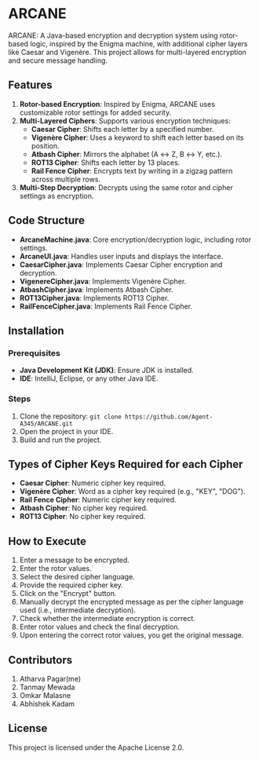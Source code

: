 # ARCANE

ARCANE: A Java-based encryption and decryption system using rotor-based logic, inspired by the Enigma machine, with additional cipher layers like Caesar and Vigenère. This project allows for multi-layered encryption and secure message handling.

## Features
1. **Rotor-based Encryption**: Inspired by Enigma, ARCANE uses customizable rotor settings for added security.
2. **Multi-Layered Ciphers**: Supports various encryption techniques:
   - **Caesar Cipher**: Shifts each letter by a specified number.
   - **Vigenère Cipher**: Uses a keyword to shift each letter based on its position.
   - **Atbash Cipher**: Mirrors the alphabet (A ↔ Z, B ↔ Y, etc.).
   - **ROT13 Cipher**: Shifts each letter by 13 places.
   - **Rail Fence Cipher**: Encrypts text by writing in a zigzag pattern across multiple rows.
3. **Multi-Step Decryption**: Decrypts using the same rotor and cipher settings as encryption.

## Code Structure
- **ArcaneMachine.java**: Core encryption/decryption logic, including rotor settings.
- **ArcaneUI.java**: Handles user inputs and displays the interface.
- **CaesarCipher.java**: Implements Caesar Cipher encryption and decryption.
- **VigenereCipher.java**: Implements Vigenère Cipher.
- **AtbashCipher.java**: Implements Atbash Cipher.
- **ROT13Cipher.java**: Implements ROT13 Cipher.
- **RailFenceCipher.java**: Implements Rail Fence Cipher.

## Installation

### Prerequisites
- **Java Development Kit (JDK)**: Ensure JDK is installed.
- **IDE**: IntelliJ, Eclipse, or any other Java IDE.

### Steps
1. Clone the repository: `git clone https://github.com/Agent-A345/ARCANE.git`
2. Open the project in your IDE.
3. Build and run the project.

## Types of Cipher Keys Required for each Cipher
- **Caesar Cipher**: Numeric cipher key required.
- **Vigenère Cipher**: Word as a cipher key required (e.g., "KEY", "DOG").
- **Rail Fence Cipher**: Numeric cipher key required.
- **Atbash Cipher**: No cipher key required.
- **ROT13 Cipher**: No cipher key required.

## How to Execute
1. Enter a message to be encrypted.
2. Enter the rotor values.
3. Select the desired cipher language.
4. Provide the required cipher key.
5. Click on the "Encrypt" button.
6. Manually decrypt the encrypted message as per the cipher language used (i.e., intermediate decryption).
7. Check whether the intermediate encryption is correct.
8. Enter rotor values and check the final decryption.
9. Upon entering the correct rotor values, you get the original message.

## Contributors
1. Atharva Pagar(me)
2. Tanmay Mewada
3. Omkar Malasne
4. Abhishek Kadam

## License
This project is licensed under the Apache License 2.0.
